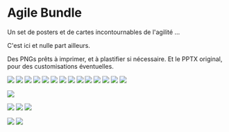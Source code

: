 # Agile Bundle

Un set de posters et de cartes incontournables de l'agilité ... 

C'est ici et nulle part ailleurs.

Des PNGs prêts à imprimer, et à plastifier si nécessaire. 
Et le PPTX original, pour des customisations éventuelles.

![](Cartes-Emoticons/emoticons.jpg)
![](Cartes-Planning-Poker/planning-poker.jpg)
![](Cartes-Cognitive-Biases/cognitive-biases.jpg)
![](Cartes-Meetings-ELMO/elmo1.jpg)
![](Cartes-Meetings/24-cards.jpg)
![](Cartes-Meetings/9-cards.jpg)
![](Cartes-Meteo/meteo.jpg)
![](Cartes-Photolangage/Photolangage.png)
![](Cartes-Roles-Scrum-Master/scrum-master.jpg)
![](Web-Links/Agile-Pattern-Cards.jpg)
![](Web-Links/dandy-people-collection.jpg)
![](Posters-KeepCalm/KeepCalm.jpg)
![](Web-Links/Agile-Topics-Cards1.jpg)
![](Web-Links/Agile-Topics-Cards2.jpg)

![](Cartes-Planning-Poker-XL/planning-poker-xl.png)

![](Agile-Kakemonos/Agile-Kakemono-InAction.png)
![](Agile-Kakemonos/Extended-Scrum-InAction.png)
![](Agile-Kakemonos/Lean-Kanban-InAction.png)

![](Team-Feedbacks-A3/Team-Feedbacks-InAction.jpg)
![](Team-NikoNikoWeek-A3/Team-NikoNikoWeek-InAction.jpg)
